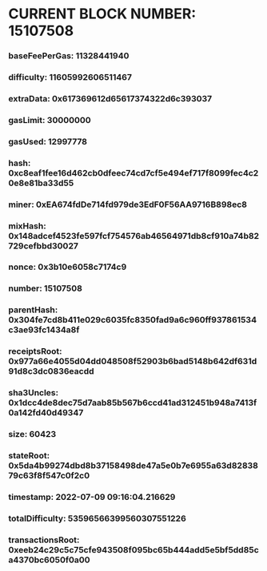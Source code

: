 # CURRENT BLOCK NUMBER: 15107508

### baseFeePerGas: 11328441940
### difficulty: 11605992606511467
### extraData: 0x617369612d65617374322d6c393037
### gasLimit: 30000000
### gasUsed: 12997778
### hash: 0xc8eaf1fee16d462cb0dfeec74cd7cf5e494ef717f8099fec4c20e8e81ba33d55
### miner: 0xEA674fdDe714fd979de3EdF0F56AA9716B898ec8
### mixHash: 0x148adcef4523fe597fcf754576ab46564971db8cf910a74b82729cefbbd30027
### nonce: 0x3b10e6058c7174c9
### number: 15107508
### parentHash: 0x304fe7cd8b411e029c6035fc8350fad9a6c960ff937861534c3ae93fc1434a8f
### receiptsRoot: 0x977a66e4055d04dd048508f52903b6bad5148b642df631d91d8c3dc0836eacdd
### sha3Uncles: 0x1dcc4de8dec75d7aab85b567b6ccd41ad312451b948a7413f0a142fd40d49347
### size: 60423
### stateRoot: 0x5da4b99274dbd8b37158498de47a5e0b7e6955a63d8283879c63f8f547c0f2c0
### timestamp: 2022-07-09 09:16:04.216629
### totalDifficulty: 53596566399560307551226
### transactionsRoot: 0xeeb24c29c5c75cfe943508f095bc65b444add5e5bf5dd85ca4370bc6050f0a00
